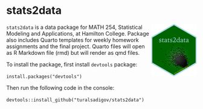 # stats2data

<img src="man/figures/logo.png" align="right" height="139"/>

`stats2data` is a data package for MATH 254, Statistical Modeling and Applications, at Hamilton College. Package also includes Quarto templates for weekly homework assignments and the final project. Quarto files will open as R Markdown file (rmd) but will render as qmd files.

To install the package, first install `devtools` package:

`install.packages("devtools")`

Then run the following code in the console:

`devtools::install_github("turalsadigov/stats2data")`
